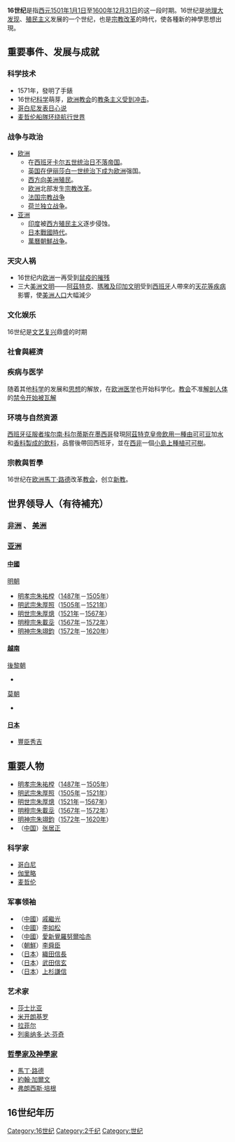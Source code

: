 **16世纪**是指[西元](https://zh.wikipedia.org/wiki/西元 "wikilink")[1501年](https://zh.wikipedia.org/wiki/1501年 "wikilink")[1月1日](../Page/1月1日.md "wikilink")至[1600年](../Page/1600年.md "wikilink")[12月31日](../Page/12月31日.md "wikilink")的这一段时期。16世纪是[地理大发现](../Page/地理大发现.md "wikilink")、[殖民主义](../Page/殖民主义.md "wikilink")发展的一个世纪，也是[宗教改革](../Page/宗教改革.md "wikilink")的時代，使各種新的神學思想出現。

## 重要事件、发展与成就

### 科学技术

  - 1571年，發明了手錶
  - 16世纪[科学](../Page/科学.md "wikilink")萌芽，[欧洲](../Page/欧洲.md "wikilink")[教会](../Page/教会.md "wikilink")的[教条主义受到冲击](https://zh.wikipedia.org/wiki/教条主义 "wikilink")。
  - [哥白尼发表](../Page/尼古拉·哥白尼.md "wikilink")[日心说](../Page/日心说.md "wikilink")
  - [麦哲伦船隊环绕航行世界](../Page/斐迪南·麥哲倫.md "wikilink")

### 战争与政治

  - [欧洲](../Page/欧洲.md "wikilink")
      - 在[西班牙](../Page/西班牙.md "wikilink")[卡尔五世统治](https://zh.wikipedia.org/wiki/卡尔五世 "wikilink")[日不落帝国](../Page/日不落帝国.md "wikilink")。
      - [英国在](https://zh.wikipedia.org/wiki/英国 "wikilink")[伊丽莎白一世统治下成为](https://zh.wikipedia.org/wiki/伊丽莎白一世_\(英格兰\) "wikilink")[欧洲](../Page/欧洲.md "wikilink")强国。
      - [西方向](https://zh.wikipedia.org/wiki/西方 "wikilink")[美洲殖民](../Page/美洲殖民.md "wikilink")。
      - [欧洲](../Page/欧洲.md "wikilink")北部发生[宗教改革](../Page/宗教改革.md "wikilink")。
      - [法国宗教战争](https://zh.wikipedia.org/wiki/胡格诺战争 "wikilink")
      - [荷兰独立战争](https://zh.wikipedia.org/wiki/荷兰独立战争 "wikilink")。
  - [亚洲](../Page/亚洲.md "wikilink")
      - [印度](../Page/印度.md "wikilink")被[西方](https://zh.wikipedia.org/wiki/西方 "wikilink")[殖民主义](../Page/殖民主义.md "wikilink")逐步侵蚀。
      - [日本](../Page/日本.md "wikilink")[戰國時代](https://zh.wikipedia.org/wiki/戰國時代 "wikilink")。
      - [萬曆朝鮮战争](https://zh.wikipedia.org/wiki/萬曆朝鮮战争 "wikilink")。

### 天灾人祸

  - 16世纪内[欧洲](../Page/欧洲.md "wikilink")一再受到[鼠疫的摧残](../Page/腺鼠疫.md "wikilink")
  - 三大[美洲](../Page/美洲.md "wikilink")[文明](../Page/文明.md "wikilink")——[阿茲特克](https://zh.wikipedia.org/wiki/阿茲特克帝國 "wikilink")、[瑪雅及](https://zh.wikipedia.org/wiki/玛雅文明 "wikilink")[印加](../Page/印加帝國.md "wikilink")[文明](../Page/文明.md "wikilink")受到[西班牙](../Page/西班牙.md "wikilink")人帶來的[天花等](https://zh.wikipedia.org/wiki/天花 "wikilink")[疾病](../Page/疾病.md "wikilink")影響，使[美洲](../Page/美洲.md "wikilink")[人口](../Page/人口.md "wikilink")大幅減少

### 文化娱乐

16世纪是[文艺复兴](../Page/文艺复兴.md "wikilink")鼎盛的时期

### 社會與經濟

### 疾病与医学

随着其他[科学](../Page/科学.md "wikilink")的发展和[思想](../Page/思想.md "wikilink")的解放，在[欧洲](../Page/欧洲.md "wikilink")[医学](../Page/医学.md "wikilink")也开始科学化。[教会](../Page/教会.md "wikilink")不准[解剖](../Page/解剖.md "wikilink")[人体](../Page/人体.md "wikilink")的[禁令开始被瓦解](https://zh.wikipedia.org/wiki/禁令 "wikilink")

### 环境与自然资源

[西班牙](../Page/西班牙.md "wikilink")[征服者](../Page/征服者.md "wikilink")[埃尔南·科尔蒂斯在](https://zh.wikipedia.org/wiki/埃尔南·科尔蒂斯 "wikilink")[墨西哥](../Page/墨西哥.md "wikilink")發現[阿茲特克皇帝飲用一種由](https://zh.wikipedia.org/wiki/阿茲特克帝國#統治者 "wikilink")[可可豆](../Page/可可豆.md "wikilink")加[水](../Page/水.md "wikilink")和[香料製成的](https://zh.wikipedia.org/wiki/香料 "wikilink")[飲料](https://zh.wikipedia.org/wiki/飲料 "wikilink")，品嘗後帶回西班牙，並在[西非](../Page/西非.md "wikilink")一個[小島上種植](https://zh.wikipedia.org/wiki/小島 "wikilink")[可可樹](../Page/可可樹.md "wikilink")。

### 宗教與哲學

16世纪在[欧洲](../Page/欧洲.md "wikilink")[馬丁·路德](../Page/馬丁·路德.md "wikilink")改革[教会](../Page/教会.md "wikilink")，创立[新教](../Page/新教.md "wikilink")。

## 世界领导人（有待補充）

### [非洲](../Page/非洲.md "wikilink") 、 [美洲](../Page/美洲.md "wikilink")

### [亚洲](../Page/亚洲.md "wikilink")

#### [中國](../Page/中國.md "wikilink")

[明朝](../Page/明朝.md "wikilink")

  - [明孝宗](../Page/明孝宗.md "wikilink")[朱祐樘](https://zh.wikipedia.org/wiki/朱祐樘 "wikilink")（[1487年](https://zh.wikipedia.org/wiki/1487年 "wikilink")－[1505年](https://zh.wikipedia.org/wiki/1505年 "wikilink")）
  - [明武宗](../Page/明武宗.md "wikilink")[朱厚照](https://zh.wikipedia.org/wiki/朱厚照 "wikilink")（[1505年](https://zh.wikipedia.org/wiki/1505年 "wikilink")－[1521年](../Page/1521年.md "wikilink")）
  - [明世宗](../Page/明世宗.md "wikilink")[朱厚熜](https://zh.wikipedia.org/wiki/朱厚熜 "wikilink")（[1521年](../Page/1521年.md "wikilink")－[1567年](https://zh.wikipedia.org/wiki/1567年 "wikilink")）
  - [明穆宗](../Page/明穆宗.md "wikilink")[朱載坖](https://zh.wikipedia.org/wiki/朱载垕 "wikilink")（[1567年](https://zh.wikipedia.org/wiki/1567年 "wikilink")－[1572年](https://zh.wikipedia.org/wiki/1572年 "wikilink")）
  - [明神宗](../Page/明神宗.md "wikilink")[朱翊鈞](https://zh.wikipedia.org/wiki/朱翊鈞 "wikilink")（[1572年](https://zh.wikipedia.org/wiki/1572年 "wikilink")－[1620年](https://zh.wikipedia.org/wiki/1620年 "wikilink")）

#### [越南](https://zh.wikipedia.org/wiki/越南 "wikilink")

[後黎朝](../Page/後黎朝.md "wikilink")

  -
[莫朝](../Page/莫朝.md "wikilink")

  -
#### [日本](../Page/日本.md "wikilink")

  - [豐臣秀吉](https://zh.wikipedia.org/wiki/豐臣秀吉 "wikilink")

## 重要人物

  - [明孝宗](../Page/明孝宗.md "wikilink")[朱祐樘](https://zh.wikipedia.org/wiki/朱祐樘 "wikilink")（[1487年](https://zh.wikipedia.org/wiki/1487年 "wikilink")－[1505年](https://zh.wikipedia.org/wiki/1505年 "wikilink")）
  - [明武宗](../Page/明武宗.md "wikilink")[朱厚照](https://zh.wikipedia.org/wiki/朱厚照 "wikilink")（[1505年](https://zh.wikipedia.org/wiki/1505年 "wikilink")－[1521年](../Page/1521年.md "wikilink")）
  - [明世宗](../Page/明世宗.md "wikilink")[朱厚熜](https://zh.wikipedia.org/wiki/朱厚熜 "wikilink")（[1521年](../Page/1521年.md "wikilink")－[1567年](https://zh.wikipedia.org/wiki/1567年 "wikilink")）
  - [明穆宗](../Page/明穆宗.md "wikilink")[朱載坖](https://zh.wikipedia.org/wiki/朱载垕 "wikilink")（[1567年](https://zh.wikipedia.org/wiki/1567年 "wikilink")－[1572年](https://zh.wikipedia.org/wiki/1572年 "wikilink")）
  - [明神宗](../Page/明神宗.md "wikilink")[朱翊鈞](https://zh.wikipedia.org/wiki/朱翊鈞 "wikilink")（[1572年](https://zh.wikipedia.org/wiki/1572年 "wikilink")－[1620年](https://zh.wikipedia.org/wiki/1620年 "wikilink")）
  - （[中国](https://zh.wikipedia.org/wiki/中国 "wikilink")）[张居正](https://zh.wikipedia.org/wiki/张居正 "wikilink")

### 科学家

  - [哥白尼](../Page/尼古拉·哥白尼.md "wikilink")
  - [伽里略](../Page/伽利略·伽利莱.md "wikilink")
  - [麦哲伦](../Page/斐迪南·麥哲倫.md "wikilink")

### 军事领袖

  - （[中國](https://zh.wikipedia.org/wiki/中国 "wikilink")）[戚繼光](https://zh.wikipedia.org/wiki/戚繼光 "wikilink")
  - （[中國](https://zh.wikipedia.org/wiki/中国 "wikilink")）[李如松](../Page/李如松.md "wikilink")
  - （[中國](../Page/中國.md "wikilink")）[愛新覺羅努爾哈赤](https://zh.wikipedia.org/wiki/愛新覺羅努爾哈赤 "wikilink")
  - （[朝鮮](https://zh.wikipedia.org/wiki/朝鮮 "wikilink")）[李舜臣](../Page/李舜臣.md "wikilink")
  - （[日本](../Page/日本.md "wikilink")）[織田信長](../Page/織田信長.md "wikilink")
  - （[日本](../Page/日本.md "wikilink")）[武田信玄](../Page/武田信玄.md "wikilink")
  - （[日本](../Page/日本.md "wikilink")）[上杉謙信](../Page/上杉謙信.md "wikilink")

### 艺术家

  - [莎士比亚](../Page/威廉·莎士比亚.md "wikilink")
  - [米开朗基罗](../Page/米开朗基罗.md "wikilink")
  - [拉菲尔](https://zh.wikipedia.org/wiki/拉菲尔 "wikilink")
  - [列奥纳多·达·芬奇](https://zh.wikipedia.org/wiki/列奥纳多·达芬奇 "wikilink")

### [哲學家及](https://zh.wikipedia.org/wiki/哲學家 "wikilink")[神學家](https://zh.wikipedia.org/wiki/神學家 "wikilink")

  - [馬丁·路德](../Page/馬丁·路德.md "wikilink")
  - [約翰·加爾文](https://zh.wikipedia.org/wiki/約翰·加爾文 "wikilink")
  - [弗朗西斯·培根](../Page/弗兰西斯·培根.md "wikilink")

## 16世纪年历

[Category:16世纪](https://zh.wikipedia.org/wiki/Category:16世纪 "wikilink") [Category:2千纪](https://zh.wikipedia.org/wiki/Category:2千纪 "wikilink") [Category:世纪](https://zh.wikipedia.org/wiki/Category:世纪 "wikilink")